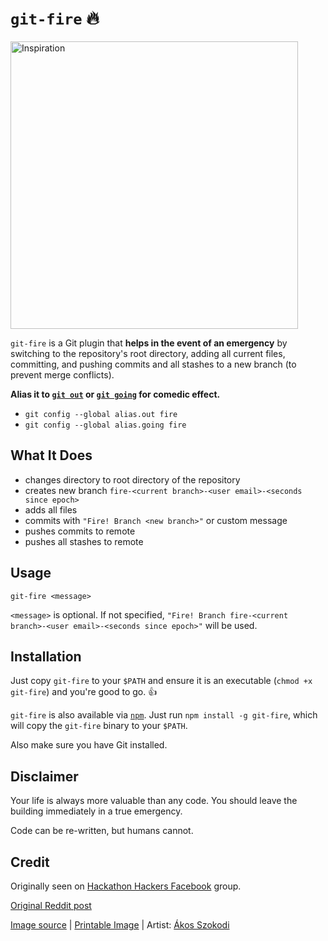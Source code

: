 # `git-fire` :fire:

<img src="https://i.imgur.com/tp98ky7.jpg" alt="Inspiration" width="460" />

`git-fire` is a Git plugin that **helps in the event of an emergency** by switching to the repository's root directory, adding all current files, committing, and pushing commits and all stashes to a new branch (to prevent merge conflicts).

**Alias it to [`git out`](https://np.reddit.com/r/ProgrammerHumor/comments/3nc531/in_case_of_fire/cvmxnv1) or [`git going`](https://np.reddit.com/r/ProgrammerHumor/comments/3nc531/in_case_of_fire/cvmsajb) for comedic effect.**

- `git config --global alias.out fire`
- `git config --global alias.going fire`

## What It Does

- changes directory to root directory of the repository
- creates new branch `fire-<current branch>-<user email>-<seconds since epoch>`
- adds all files
- commits with `"Fire! Branch <new branch>"` or custom message
- pushes commits to remote
- pushes all stashes to remote

## Usage

`git-fire <message>`

`<message>` is optional. If not specified, `"Fire! Branch fire-<current branch>-<user email>-<seconds since epoch>"` will be used.

## Installation

Just copy `git-fire` to your `$PATH` and ensure it is an executable (`chmod +x git-fire`) and you're good to go. 👍

`git-fire` is also available via [`npm`](https://npmjs.com/git-fire). Just run `npm install -g git-fire`, which will copy the `git-fire` binary to your `$PATH`.

Also make sure you have Git installed.

## Disclaimer

Your life is always more valuable than any code. You should leave the building immediately in a true emergency.

Code can be re-written, but humans cannot.

## Credit

Originally seen on [Hackathon Hackers Facebook](https://www.facebook.com/groups/hackathonhackers) group.

[Original Reddit post](https://www.reddit.com/r/ProgrammerHumor/comments/3nc531/in_case_of_fire/)

[Image source](https://instagram.com/p/8N8J8wRgPq/) | [Printable Image](http://imgur.com/IiAdxbB) | Artist: [Ákos Szokodi](https://github.com/szokodiakos)
